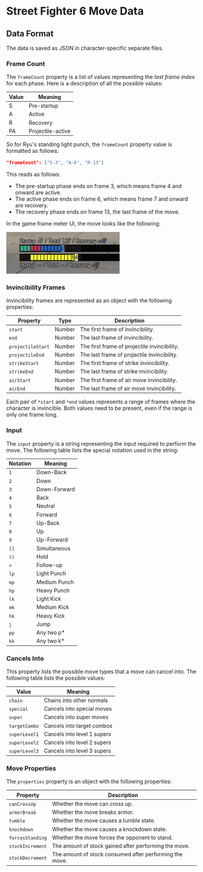 # Street Fighter 6 Move Data

## Data Format

The data is saved as JSON in character-specific separate files.

### Frame Count

The `frameCount` property is a list of values representing the _last frame index_ for each phase.
Here is a description of all the possible values:

| Value | Meaning           |
|-------|-------------------|
| S     | Pre-startup       |
| A     | Active            |
| R     | Recovery          |
| PA    | Projectile-active |

So for Ryu's standing light punch, the `frameCount` property value is formatted as follows:

```json
"frameCount": ["S-3", "A-6", "R-13"]
```

This reads as follows:

- The pre-startup phase ends on frame 3, which means frame 4 and onward are active.
- The active phase ends on frame 6, which means frame 7 and onward are recovery.
- The recovery phase ends on frame 13, the last frame of the move.

In the game frame meter UI, the move looks like the following:

<img src="https://github.com/4rays/sf6-move-data/blob/5a367d1a20cbff5246c9a7b025ce42650aab16a3/example.png" width="300" />

### Invincibility Frames

Invincibility frames are represented as an object with the following properties:

| Property          | Type   | Description                                  |
|-------------------|--------|----------------------------------------------|
| `start`           | Number | The first frame of invincibility.            |
| `end`             | Number | The last frame of invincibility.             |
| `projectileStart` | Number | The first frame of projectile invincibility. |
| `projectileEnd`   | Number | The last frame of projectile invincibility.  |
| `strikeStart`     | Number | The first frame of strike invincibility.     |
| `strikeEnd`       | Number | The last frame of strike invincibility.      |
| `airStart`        | Number | The first frame of air move invincibility.   |
| `airEnd`          | Number | The last frame of air move invincibility.    |

Each pair of `*start` and `*end` values represents a range of frames where the character is invincible.
Both values need to be present, even if the range is only one frame long.

### Input

The `input` property is a string representing the input required to perform the move.
The following table lists the special notation used in the string:

| Notation | Meaning      |
|----------|--------------|
| `1`      | Down-Back    |
| `2`      | Down         |
| `3`      | Down-Forward |
| `4`      | Back         |
| `5`      | Neutral      |
| `6`      | Forward      |
| `7`      | Up-Back      |
| `8`      | Up           |
| `9`      | Up-Forward   |
| `[]`     | Simultaneous |
| `()`     | Hold         |
| `>`      | Follow-up    |
| `lp`     | Light Punch  |
| `mp`     | Medium Punch |
| `hp`     | Heavy Punch  |
| `lk`     | Light Kick   |
| `mk`     | Medium Kick  |
| `hk`     | Heavy Kick   |
| `j`      | Jump         |
| `pp`     | Any two p*   |
| `kk`     | Any two k*   |

### Cancels Into

This property lists the possible move types that a move can cancel into.
The following table lists the possible values:

| Value         | Meaning                     |
|---------------|-----------------------------|
| `chain`       | Chains into other normals   |
| `special`     | Cancels into special moves  |
| `super`       | Cancels into super moves    |
| `targetCombo` | Cancels into target combos  |
| `superLevel1` | Cancels into level 1 supers |
| `superLevel2` | Cancels into level 2 supers |
| `superLevel3` | Cancels into level 3 supers |


### Move Properties

The `properties` property is an object with the following properties:

| Property         | Description                                             |
|------------------|---------------------------------------------------------|
| `canCrossUp`     | Whether the move can cross up.                          |
| `armorBreak`     | Whether the move breaks armor.                          |
| `tumble`         | Whether the move causes a tumble state.                 |
| `knockdown`      | Whether the move causes a knockdown state.              |
| `forcesStanding` | Whether the move forces the opponent to stand.          |
| `stockIncrement` | The amount of stock gained after performing the move.   |
| `stockDecrement` | The amount of stock consumed after performing the move. |
